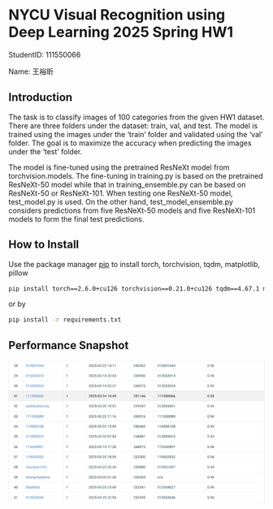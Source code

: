 # NYCU Visual Recognition using Deep Learning 2025 Spring HW1

StudentID: 111550066

Name: 王裕昕

## Introduction

The task is to classify images of 100 categories from the given HW1 dataset. There are three folders under the dataset: train, val, and test. The model is trained using the images under the ‘train’ folder and validated using the ‘val’ folder. The goal is to maximize the accuracy when predicting the images under the ‘test’ folder. 

The model is fine-tuned using the pretrained ResNeXt model from torchvision.models. The fine-tuning in training.py is based on the pretrained ResNeXt-50 model while that in training_ensemble.py can be based on ResNeXt-50 or ResNeXt-101. When testing one ResNeXt-50 model, test_model.py is used. On the other hand, test_model_ensemble.py considers predictions from five ResNeXt-50 models and five ResNeXt-101 models to form the final test predictions. 


## How to Install
Use the package manager [pip](https://pip.pypa.io/en/stable/) to install torch, torchvision, tqdm, matplotlib, pillow
```bash
pip install torch==2.6.0+cu126 torchvision==0.21.0+cu126 tqdm==4.67.1 matplotlib==3.9.2 pillow==11.0.0
```
or by
```bash
pip install -r requirements.txt
```

## Performance Snapshot
![alt text](leaderboard_snapshot.png)
